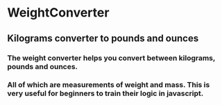 # WeightConverter

## Kilograms converter to pounds and ounces


### The weight converter helps you convert between kilograms, pounds and ounces. 
### All of which are measurements of weight and mass. This is very useful for beginners to train their logic in javascript.

